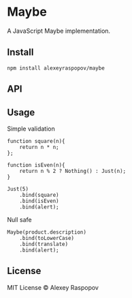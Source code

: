 # Maybe

A JavaScript Maybe implementation.

## Install

	npm install alexeyraspopov/maybe

## API

## Usage

Simple validation

	function square(n){
		return n * n;
	};

	function isEven(n){
		return n % 2 ? Nothing() : Just(n);
	}

	Just(5)
		.bind(square)
		.bind(isEven)
		.bind(alert);

Null safe

	Maybe(product.description)
		.bind(toLowerCase)
		.bind(translate)
		.bind(alert);

## License

MIT License &copy; Alexey Raspopov